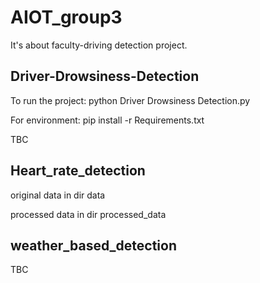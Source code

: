 # AIOT_group3
It's about faculty-driving detection project.

## Driver-Drowsiness-Detection

To run the project: python Driver Drowsiness Detection.py   

For environment: pip install -r Requirements.txt   

TBC

## Heart_rate_detection
original data in dir data

processed data in dir processed_data



## weather_based_detection
TBC
